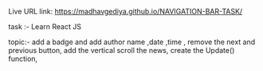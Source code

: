 
 Live URL link: 
 https://madhavgediya.github.io/NAVIGATION-BAR-TASK/    


task :- Learn React JS  

topic:-
       add a badge and add author name ,date ,time ,
       remove the next and previous button, 
       add the vertical scroll the news,
       create the Update() function,

        










